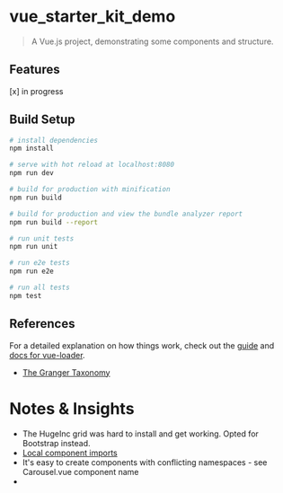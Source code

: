 # vue_starter_kit_demo

> A Vue.js project, demonstrating some components and structure.

## Features

[x] in progress

## Build Setup

```bash
# install dependencies
npm install

# serve with hot reload at localhost:8080
npm run dev

# build for production with minification
npm run build

# build for production and view the bundle analyzer report
npm run build --report

# run unit tests
npm run unit

# run e2e tests
npm run e2e

# run all tests
npm test
```

## References

For a detailed explanation on how things work, check out the [guide](http://vuejs-templates.github.io/webpack/) and [docs for vue-loader](http://vuejs.github.io/vue-loader).

- [The Granger Taxonomy](https://medium.com/bootstart/the-granger-component-taxonomy-24c795fa02fb)

# Notes & Insights

- The HugeInc grid was hard to install and get working. Opted for Bootstrap instead.
- [Local component imports](https://flaviocopes.com/vue-import-component/)
- It's easy to create components with conflicting namespaces - see Carousel.vue component name
-
